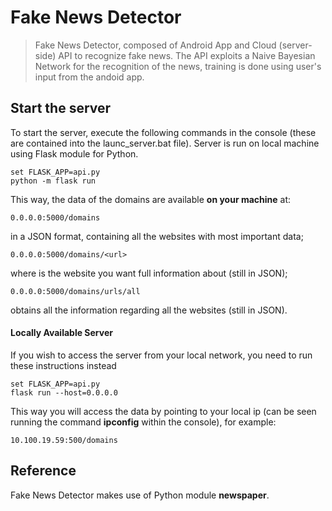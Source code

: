 # Fake News Detector
> Fake News Detector, composed of Android App and Cloud (server-side) API to recognize fake news. The API exploits a Naive Bayesian Network for the recognition of the news, training is done using user's input from the andoid app.

## Start the server
To start the server, execute the following commands in the console (these are contained into the launc_server.bat file). Server is run on local machine using Flask module for Python. 
```
set FLASK_APP=api.py
python -m flask run
```
This way, the data of the domains are available **on your machine** at:

```
0.0.0.0:5000/domains
```
in a JSON format, containing all the websites with most important data;
```
0.0.0.0:5000/domains/<url>
```
where <url> is the website you want full information about (still in JSON);

```
0.0.0.0:5000/domains/urls/all
```
obtains all the information regarding all the websites (still in JSON).

#### Locally Available Server

If you wish to access the server from your local network, you need to run these instructions instead
```
set FLASK_APP=api.py
flask run --host=0.0.0.0
```
This way you will access the data by pointing to your local ip (can be seen running the command **ipconfig** within the console), for example:
```
10.100.19.59:500/domains
```

## Reference
Fake News Detector makes use of Python module **newspaper**.

